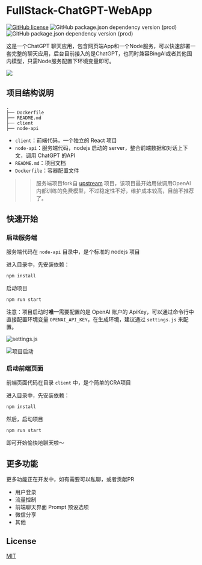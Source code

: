 # FullStack-ChatGPT-WebApp

[![GitHub license](https://flashpixel-1253674045.cos.ap-shanghai.myqcloud.com/68747470733a2f2f696d672e736869656c64732e696f2f62616467652f6c6963656e73652d4d49542d626c7565.svg)](https://github.com/frontend-engineering/chatgpt-webapp-fullstack)
![GitHub package.json dependency version (prod)](https://img.shields.io/github/package-json/dependency-version/WeixinCloud/wxcloudrun-express/express)
![GitHub package.json dependency version (prod)](https://img.shields.io/github/package-json/dependency-version/WeixinCloud/wxcloudrun-express/sequelize)


这是一个ChatGPT 聊天应用，包含网页端App和一个Node服务，可以快速部署一套完整的聊天应用，后台目前接入的是ChatGPT，也同时兼容BingAI或者其他国内模型，只需Node服务配置下环境变量即可。

![](https://flashpixel-1253674045.cos.ap-shanghai.myqcloud.com/IMG_0101.PNG)


## 项目结构说明

```
.
├── Dockerfile
├── README.md
├── client
├── node-api
```

- `client`：前端代码，一个独立的 React 项目
- `node-api`：服务端代码，nodejs 启动的 server，整合前端数据和对话上下文，调用 ChatGPT 的API
- `README.md`：项目文档
- `Dockerfile`：容器配置文件

>> 服务端项目fork自 [upstream](https://github.com/waylaidwanderer/node-chatgpt-api) 项目，该项目最开始用做调用OpenAI内部训练的免费模型，不过稳定性不好，维护成本较高，目前不推荐了。


## 快速开始

### 启动服务端

服务端代码在 `node-api` 目录中，是个标准的 nodejs 项目

进入目录中，先安装依赖：
```javascript
npm install
```

启动项目
```javascript
npm run start
```

注意：项目启动时**唯一**需要配置的是 OpenAI 账户的 ApiKey，可以通过命令行中直接配置环境变量 `OPENAI_API_KEY`，在生成环境，建议通过 `settings.js` 来配置。

![settings.js](https://flashpixel-1253674045.cos.ap-shanghai.myqcloud.com/WeChatWorkScreenshot_1f621a72-0215-4b7c-8788-691042134155.png)


![项目启动](https://flashpixel-1253674045.cos.ap-shanghai.myqcloud.com/WeChatWorkScreenshot_bdb8b38d-fbfe-4333-842d-144d9c8fe3f0.png)

### 启动前端页面

前端页面代码在目录 `client` 中，是个简单的CRA项目

进入目录中，先安装依赖：
```javascript
npm install
```

然后，启动项目

```javascript
npm run start
```

即可开始愉快地聊天啦～


## 更多功能
更多功能正在开发中，如有需要可以私聊，或者贡献PR

* 用户登录
* 流量控制
* 前端聊天界面 Prompt 预设选项
* 微信分享
* 其他


## License

[MIT](./LICENSE)
